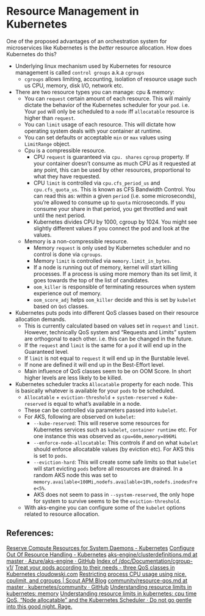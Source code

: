 # Resource Management in Kubernetes

One of the proposed advantages of an orchestration system for microservices like Kubernetes is the _better_ resource allocation.  How does Kubernetes do this?

* Underlying linux mechanism used by Kubernetes for resource management is called `control groups` a.k.a `cgroups`
	* `cgroups` allows limiting, accounting, isolation of resource usage such us CPU, memory, disk I/O, network etc.
* There are two resource types you can manage: cpu & memory:
	* You can `request` certain amount of each resource. This will mainly dictate the behavior of the Kubernetes scheduler for your `pod`. i.e. Your `pod` will only be scheduled to a `node` iff `allocatable` resource is higher than `request`.
	* You can `limit` usage of each resource. This will dictate how operating system deals with your container at runtime.
	* You can set defaults or acceptable `min` or `max` values using `LimitRange` object.
	* Cpu is a compressible resource. 
		* CPU `request` is guaranteed via `cpu. shares` `cgroup` property.  If your container doesn’t  consume as much CPU as it requested at any point, this can be used by other resources, proportional to what they have requested.
		* CPU `limit` is controlled via `cpu.cfs_period_us` and `cpu.cfs_quota_us`.  This is known as CFS Bandwidth Control. You can read this as: within a given `period` (i.e. some microseconds), you’re allowed to consume up to `quota` microseconds. If you consume your share in that period, you get throttled and wait until the next period. 
		* Kubernetes divides CPU by 1000, cgroup by 1024. You might see slightly different values if you connect the pod and look at the values.
	* Memory is a non-compressible resource.
		* Memory `request` is only used by Kubernetes scheduler and no control is done via `cgroups`.
		* Memory `limit` is controlled via `memory.limit_in_bytes`. 
		* If a node is running out of memory, kernel will start killing processes. If a process is using more memory than its set limit, it goes towards the top of the list of candidates.
		* `oom_killer` is responsible of terminating resources when system experience out of memory.
		* `oom_score_adj` helps `oom_killer` decide and this is set by `kubelet` based on `QoS` classes.
* Kubernetes puts pods into different QoS classes based on their resource allocation demands.
	* This is currently calculated based on values set in `request` and `limit`. However, technically QoS system and “Requests and Limits” system are orthogonal to each other. i.e. this can be changed in the future. 
	* If the `request` and `limit` is the same for a `pod` it will end up in the Guaranteed level.
	* If `limit` is not equal to `request` it will end up in the Burstable level.
	* If none are defined it will end up in the Best-Effort level.
	* Main influence of QoS classes seem to be on OOM Score. In short higher levels are less likely to be killed.
* Kubernetes scheduler tracks `Allocatable` property for each node. This is basically whatever is available for your `pods` to be scheduled.
	* `Allocatable` + `eviction-threshold` + `system-reserved` + `Kube-reserved` is equal to what’s available in a node.
	* These can be controlled via parameters passed into `kubelet`.
	* For AKS, following are observed on `kubelet`:
		* `--kube-reserved`: This will reserve some resources for Kubernetes services such as `kubelet`, `container runtime` etc. For one instance this was observed as `cpu=60m,memory=896Mi` 
		* `--enforce-node-allocatable`: This controls if and on what `kubelet` should enforce allocatable values (by eviction etc).  For AKS this is set to `pods`.
		* `--eviction-hard`: This will create some safe limits so that `kubelet` will start evicting `pods` before all resources are drained. In a random AKS node this was set to `memory.available<100Mi,nodefs.available<10%,nodefs.inodesFree<5%`.
		* AKS does not seem to pass in `--system-reserved`, the only hope for system to survive seems to be the `eviction-threshold`.
	* With aks-engine you can configure some of the `kubelet` options related to resource allocation.

## References:
[Reserve Compute Resources for System Daemons - Kubernetes](https://kubernetes.io/docs/tasks/administer-cluster/reserve-compute-resources/)
[Configure Out Of Resource Handling - Kubernetes](https://kubernetes.io/docs/tasks/administer-cluster/out-of-resource/#eviction-policy)
[aks-engine/clusterdefinitions.md at master · Azure/aks-engine · GitHub](https://github.com/Azure/aks-engine/blob/master/docs/topics/clusterdefinitions.md)
[Index of /doc/Documentation/cgroup-v1/](https://www.kernel.org/doc/Documentation/cgroup-v1/)
[Treat your pods according to their needs - three QoS classes in Kubernetes  cloudowski.com](https://cloudowski.com/articles/three-qos-classes-in-kubernetes/)
[Restricting process CPU usage using nice, cpulimit, and cgroups | Scout APM Blog](https://scoutapp.com/blog/restricting-process-cpu-usage-using-nice-cpulimit-and-cgroups)
[community/resource-qos.md at master · kubernetes/community · GitHub](https://github.com/kubernetes/community/blob/master/contributors/design-proposals/node/resource-qos.md#oom-score-configuration-at-the-nodes)
[Understanding resource limits in kubernetes: memory](https://medium.com/@betz.mark/understanding-resource-limits-in-kubernetes-memory-6b41e9a955f9)
[Understanding resource limits in kubernetes: cpu time](https://medium.com/@betz.mark/understanding-resource-limits-in-kubernetes-cpu-time-9eff74d3161b)
[QoS, “Node allocatable” and the Kubernetes Scheduler · Do not go gentle into this good night. Rage.](https://www.mgasch.com/post/sched-reconcile/)
